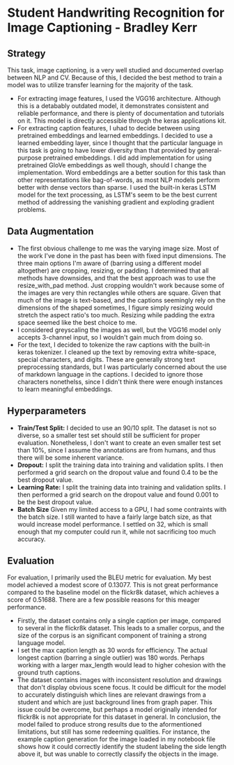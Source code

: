 # **Student Handwriting Recognition for Image Captioning - Bradley Kerr**
## Strategy
This task, image captioning, is a very well studied and documented overlap between NLP and CV. Because of this, I decided the best method to train a model was to utilize transfer learning for the majority of the task. 
- For extracting image features, I used the VGG16 architecture. Although this is a detabably outdated model, it demonstrates consistent and reliable performance, and there is plenty of documentation and tutorials on it. This model is directly accessible through the keras applications kit.
- For extracting caption features, I uhad to decide between using pretrained embeddings and learned embeddings. I decided to use a learned embedding layer, since I thought that the particular language in this task is going to have lower diversity than that provided by general-purpose pretrained embeddings. I did add implementation for using pretrained GloVe embeddings as well though, should I change the implementation. Word embeddings are a better soution for this task than other representations like bag-of-words, as most NLP models perform better with dense vectors than sparse. I used the built-in keras LSTM model for the text processing, as LSTM's seem to be the best current method of addressing the vanishing gradient and exploding gradient problems. 

## Data Augmentation
- The first obvious challenge to me was the varying image size. Most of the work I've done in the past has been with fixed input dimensions. The three main options I'm aware of (barring using a different model altogether) are cropping, resizing, or padding. I determined that all methods have downsides, and that the best approach was to use the resize_with_pad method. Just cropping wouldn't work because some of the images are very thin rectangles while others are square. Given that much of the image is text-based, and the captions seemingly rely on the dimensions of the shaped sometimes, I figure simply resizing would stretch the aspect ratio's too much. Resizing while padding the extra space seemed like the best choice to me.
- I considered greyscaling the images as well, but the VGG16 model only accepts 3-channel input, so I wouldn't gain much from doing so.
- For the text, I decided to tokenize the raw captions with the built-in keras tokenizer. I cleaned up the text by removing extra white-space, special characters, and digits. These are generally strong text preprocessing standards, but I was particularly concerned about the use of markdown language in the captions. I decided to ignore those characters nonethelss, since I didn't think there were enough instances to learn meaningful embeddings. 

## Hyperparameters
- **Train/Test Split:** I decided to use an 90/10 split. The dataset is not so diverse, so a smaller test set should still be sufficient for proper evaluation. Nonetheless, I don't want to create an even smaller test set than 10%, since I assume the annotations are from humans, and thus there will be some inherent variance.
- **Dropout:** I split the training data into training and validation splits. I then performed a grid search on the dropout value and found 0.4 to be the best dropout value.
- **Learning Rate:** I split the training data into training and validation splits. I then performed a grid search on the dropout value and found 0.001 to be the best dropout value.
- **Batch Size** Given my limited access to a GPU, I had some contraints with the batch size. I still wanted to have a fairly large batch size, as that would increase model performance. I settled on 32, which is small enough that my computer could run it, while not sacrificing too much accuracy.

## Evaluation
For evaluation, I primarily used the BLEU metric for evaluation. My best model achieved a modest score of 0.13077. This is not great performance compared to the baseline model on the flickr8k dataset, which achieves a score of 0.51688. There are a few possible reasons for this meager performance. 
- Firstly, the dataset contains only a single caption per image, compared to several in the flickr8k dataset. This leads to a smaller corpus, and the size of the corpus is an significant component of training a strong language model. 
- I set the max caption length as 30 words for efficiency. The actual longest caption (barring a single outlier) was 180 words. Perhaps working with a larger max_length would lead to higher cohesion with the ground truth captions.
- The dataset contains images with inconsistent resolution and drawings that don't display obvious scene focus. It could be difficult for the model to accurately distinguish which lines are relevant drawings from a student and which are just background lines from graph paper. This issue could be overcome, but perhaps a model originally intended for flickr8k is not appropriate for this dataset in general. 
In conclusion, the model failed to produce strong results due to the aformentioned limitations, but still has some redeeming qualities. For instance, the example caption generation for the image loaded in my notebook file shows how it could correctly identify the student labeling the side length above it, but was unable to correctly classify the objects in the image.